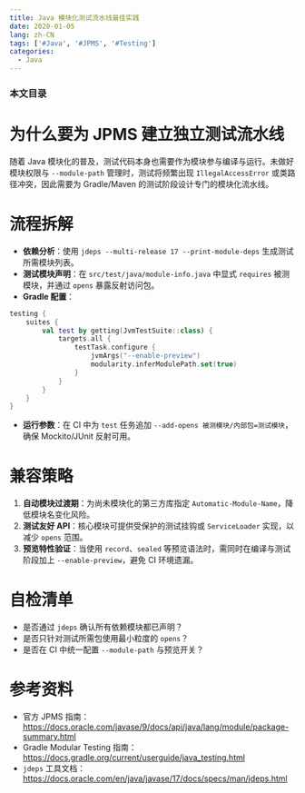 ```yaml
---
title: Java 模块化测试流水线最佳实践
date: 2020-01-05
lang: zh-CN
tags: ['#Java', '#JPMS', '#Testing']
categories:
  - Java
---
```


### 本文目录
<!-- toc -->

# 为什么要为 JPMS 建立独立测试流水线
随着 Java 模块化的普及，测试代码本身也需要作为模块参与编译与运行。未做好模块权限与 `--module-path` 管理时，测试将频繁出现 `IllegalAccessError` 或类路径冲突，因此需要为 Gradle/Maven 的测试阶段设计专门的模块化流水线。

# 流程拆解
- **依赖分析**：使用 `jdeps --multi-release 17 --print-module-deps` 生成测试所需模块列表。
- **测试模块声明**：在 `src/test/java/module-info.java` 中显式 `requires` 被测模块，并通过 `opens` 暴露反射访问包。
- **Gradle 配置**：
```kotlin
testing {
    suites {
        val test by getting(JvmTestSuite::class) {
            targets.all {
                testTask.configure {
                    jvmArgs("--enable-preview")
                    modularity.inferModulePath.set(true)
                }
            }
        }
    }
}
```
- **运行参数**：在 CI 中为 `test` 任务追加 `--add-opens 被测模块/内部包=测试模块`，确保 Mockito/JUnit 反射可用。

# 兼容策略
1. **自动模块过渡期**：为尚未模块化的第三方库指定 `Automatic-Module-Name`，降低模块名变化风险。
2. **测试友好 API**：核心模块可提供受保护的测试挂钩或 `ServiceLoader` 实现，以减少 `opens` 范围。
3. **预览特性验证**：当使用 `record`、`sealed` 等预览语法时，需同时在编译与测试阶段加上 `--enable-preview`，避免 CI 环境遗漏。

# 自检清单
- 是否通过 `jdeps` 确认所有依赖模块都已声明？
- 是否只针对测试所需包使用最小粒度的 `opens`？
- 是否在 CI 中统一配置 `--module-path` 与预览开关？

# 参考资料
- 官方 JPMS 指南：https://docs.oracle.com/javase/9/docs/api/java/lang/module/package-summary.html
- Gradle Modular Testing 指南：https://docs.gradle.org/current/userguide/java_testing.html
- `jdeps` 工具文档：https://docs.oracle.com/en/java/javase/17/docs/specs/man/jdeps.html

